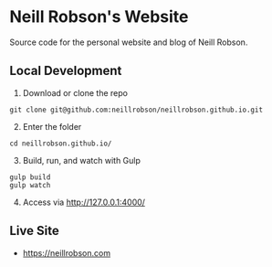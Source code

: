 # Neill Robson's Website

Source code for the personal website and blog of Neill Robson.

## Local Development

1. Download or clone the repo
```
git clone git@github.com:neillrobson/neillrobson.github.io.git
```
2. Enter the folder
```
cd neillrobson.github.io/
```
3. Build, run, and watch with Gulp
```
gulp build
gulp watch
```
4. Access via http://127.0.0.1:4000/

## Live Site

- https://neillrobson.com
